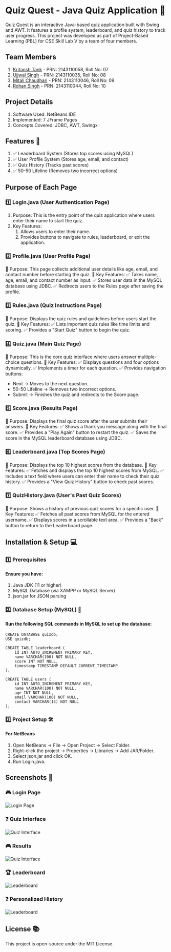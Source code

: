 # Quiz Quest - Java Quiz Application 🎯
Quiz Quest is an interactive Java-based quiz application built with Swing and AWT. It features a profile system, leaderboard, and quiz history to track user progress. This project was developed as part of Project-Based Learning (PBL) for CSE Skill Lab V by a team of four members.

## Team Members

1. [Kritansh Tank](https://github.com/Kritansh-Tank) - PRN: 2143110058, Roll No: 07 
2. [Ujjwal Singh](https://github.com/Kritansh-Tank) - PRN: 2143110035, Roll No: 08
3. [Mitali Chaudhari](https://github.com/Kritansh-Tank) - PRN: 2143110046, Roll No: 09
4. [Rohan Singh](https://github.com/Kritansh-Tank) - PRN: 2143110044, Roll No: 10

## Project Details

1. Software Used: NetBeans IDE
2. Implemented: 7 JFrame Pages
3. Concepts Covered: JDBC, AWT, Swingx

## Features 🚀

1. ✅ Leaderboard System (Stores top scores using MySQL)
2. ✅ User Profile System (Stores age, email, and contact)
3. ✅ Quiz History (Tracks past scores)
4. ✅ 50-50 Lifeline (Removes two incorrect options)

## Purpose of Each Page

### 1️⃣ Login.java (User Authentication Page)
1. Purpose: This is the entry point of the quiz application where users enter their name to start the quiz.
2. Key Features:
    1. Allows users to enter their name.
    2. Provides buttons to navigate to rules, leaderboard, or exit the application.

### 2️⃣ Profile.java (User Profile Page)
🔹 Purpose: This page collects additional user details like age, email, and contact number before starting the quiz.
🔹 Key Features:
✅ Takes name, age, email, and contact number as input.
✅ Stores user data in the MySQL database using JDBC.
✅ Redirects users to the Rules page after saving the profile.

### 3️⃣ Rules.java (Quiz Instructions Page)
🔹 Purpose: Displays the quiz rules and guidelines before users start the quiz.
🔹 Key Features:
✅ Lists important quiz rules like time limits and scoring.
✅ Provides a "Start Quiz" button to begin the quiz.

### 4️⃣ Quiz.java (Main Quiz Page)
🔹 Purpose: This is the core quiz interface where users answer multiple-choice questions.
🔹 Key Features:
✅ Displays questions and four options dynamically.
✅ Implements a timer for each question.
✅ Provides navigation buttons:
- Next → Moves to the next question.
- 50-50 Lifeline → Removes two incorrect options.
- Submit → Finishes the quiz and redirects to the Score page.

### 5️⃣ Score.java (Results Page)
🔹 Purpose: Displays the final quiz score after the user submits their answers.
🔹 Key Features:
✅ Shows a thank you message along with the final score.
✅ Provides a "Play Again" button to restart the quiz.
✅ Saves the score in the MySQL leaderboard database using JDBC.

### 6️⃣ Leaderboard.java (Top Scores Page)
🔹 Purpose: Displays the top 10 highest scores from the database.
🔹 Key Features:
✅ Fetches and displays the top 10 highest scores from MySQL.
✅ Includes a text field where users can enter their name to check their quiz history.
✅ Provides a "View Quiz History" button to check past scores.

### 7️⃣ QuizHistory.java (User's Past Quiz Scores)
🔹 Purpose: Shows a history of previous quiz scores for a specific user.
🔹 Key Features:
✅ Fetches all past scores from MySQL for the entered username.
✅ Displays scores in a scrollable text area.
✅ Provides a "Back" button to return to the Leaderboard page.

## Installation & Setup 💻

### 1️⃣ Prerequisites

#### Ensure you have:

1. Java JDK (11 or higher)
2. MySQL Database (via XAMPP or MySQL Server)
3. json.jar for JSON parsing

### 2️⃣ Database Setup (MySQL) 📂

#### Run the following SQL commands in MySQL to set up the database:

``` 
CREATE DATABASE quizdb;
USE quizdb;

CREATE TABLE leaderboard (
    id INT AUTO_INCREMENT PRIMARY KEY,
    name VARCHAR(100) NOT NULL,
    score INT NOT NULL,
    timestamp TIMESTAMP DEFAULT CURRENT_TIMESTAMP
);

CREATE TABLE users (
    id INT AUTO_INCREMENT PRIMARY KEY,
    name VARCHAR(100) NOT NULL,
    age INT NOT NULL,
    email VARCHAR(100) NOT NULL,
    contact VARCHAR(15) NOT NULL
);
```

### 3️⃣ Project Setup 🛠️

#### For NetBeans

1. Open NetBeans → File → Open Project → Select Folder.
2. Right-click the project → Properties → Libraries → Add JAR/Folder.
3. Select json.jar and click OK.
4. Run Login.java.

## Screenshots 📸

### 🎮 Login Page

![Login Page](https://drive.google.com/uc?id=1HPRwcezdObM0z3ebSfi13hzTzQZaWmHW)

### ❓ Quiz Interface

![Quiz Interface](https://drive.google.com/uc?id=1gfNDfe7OhKRTQoNTKehcdYkldHcUbn15)

### 🎮 Results

![Quiz Interface](https://drive.google.com/uc?id=1ZQZIOTS9a5R-G1gXvCrhUXEQJeyarwyQ)

### 🏆 Leaderboard

![Leaderboard](https://drive.google.com/uc?id=145K14IyS8Z_rPYA49iBImQPPq3B3GE6E)

### ❓ Personalized History

![Leaderboard](https://drive.google.com/uc?id=1qari8pMmHSRyX1gpgJEbEZe-ezmPGsF2)

## License 📚

This project is open-source under the MIT License.
